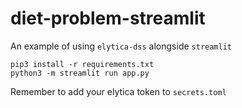 # diet-problem-streamlit
An example of using `elytica-dss` alongside `streamlit` 
```
pip3 install -r requirements.txt
python3 -m streamlit run app.py
```
Remember to add your elytica token to `secrets.toml`

